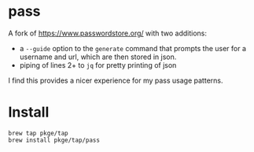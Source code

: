 # pass

A fork of https://www.passwordstore.org/ with two additions:

 - a `--guide` option to the `generate` command that prompts the user for a
   username and url, which are then stored in json.
 - piping of lines 2+ to `jq` for pretty printing of json

I find this provides a nicer experience for my pass usage patterns.

# Install

```
brew tap pkge/tap
brew install pkge/tap/pass
```
